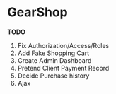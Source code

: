 # GearShop 
<b>TODO</b>
<ol>
  <li>
    Fix Authorization/Access/Roles
  </li>
  <li>
    Add Fake Shopping Cart
  </li>
    <li>
      Create Admin Dashboard 
  </li>
  <li>
    Pretend Client Payment Record
  </li>
  <li>
    Decide Purchase history
  </li>
<li>
Ajax 
</>
  </ol>
